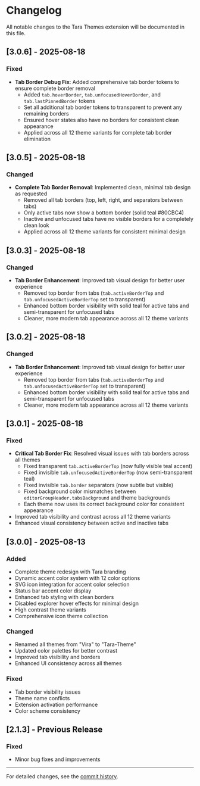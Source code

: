 # Changelog

All notable changes to the Tara Themes extension will be documented in this file.

## [3.0.6] - 2025-08-18

### Fixed
- **Tab Border Debug Fix**: Added comprehensive tab border tokens to ensure complete border removal
  - Added `tab.hoverBorder`, `tab.unfocusedHoverBorder`, and `tab.lastPinnedBorder` tokens
  - Set all additional tab border tokens to transparent to prevent any remaining borders
  - Ensured hover states also have no borders for consistent clean appearance
  - Applied across all 12 theme variants for complete tab border elimination

## [3.0.5] - 2025-08-18

### Changed
- **Complete Tab Border Removal**: Implemented clean, minimal tab design as requested
  - Removed all tab borders (top, left, right, and separators between tabs)
  - Only active tabs now show a bottom border (solid teal #80CBC4)
  - Inactive and unfocused tabs have no visible borders for a completely clean look
  - Applied across all 12 theme variants for consistent minimal design

## [3.0.3] - 2025-08-18

### Changed
- **Tab Border Enhancement**: Improved tab visual design for better user experience
  - Removed top border from tabs (`tab.activeBorderTop` and `tab.unfocusedActiveBorderTop` set to transparent)
  - Enhanced bottom border visibility with solid teal for active tabs and semi-transparent for unfocused tabs
  - Cleaner, more modern tab appearance across all 12 theme variants

## [3.0.2] - 2025-08-18

### Changed
- **Tab Border Enhancement**: Improved tab visual design for better user experience
  - Removed top border from tabs (`tab.activeBorderTop` and `tab.unfocusedActiveBorderTop` set to transparent)
  - Enhanced bottom border visibility with solid teal for active tabs and semi-transparent for unfocused tabs
  - Cleaner, more modern tab appearance across all 12 theme variants

## [3.0.1] - 2025-08-18

### Fixed
- **Critical Tab Border Fix**: Resolved visual issues with tab borders across all themes
  - Fixed transparent `tab.activeBorderTop` (now fully visible teal accent)
  - Fixed invisible `tab.unfocusedActiveBorderTop` (now semi-transparent teal)  
  - Fixed invisible `tab.border` separators (now subtle but visible)
  - Fixed background color mismatches between `editorGroupHeader.tabsBackground` and theme backgrounds
  - Each theme now uses its correct background color for consistent appearance
- Improved tab visibility and contrast across all 12 theme variants
- Enhanced visual consistency between active and inactive tabs

## [3.0.0] - 2025-08-13

### Added
- Complete theme redesign with Tara branding
- Dynamic accent color system with 12 color options
- SVG icon integration for accent color selection
- Status bar accent color display
- Enhanced tab styling with clean borders
- Disabled explorer hover effects for minimal design
- High contrast theme variants
- Comprehensive icon theme collection

### Changed
- Renamed all themes from "Vira" to "Tara-Theme"
- Updated color palettes for better contrast
- Improved tab visibility and borders
- Enhanced UI consistency across all themes

### Fixed
- Tab border visibility issues
- Theme name conflicts
- Extension activation performance
- Color scheme consistency

## [2.1.3] - Previous Release

### Fixed
- Minor bug fixes and improvements

---

For detailed changes, see the [commit history](https://github.com/taraldinn/nishuuu-themes/commits/main).
